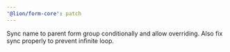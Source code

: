 ```yaml
---
'@lion/form-core': patch
---
```


Sync name to parent form group conditionally and allow overriding. Also fix sync properly to prevent infinite loop.

